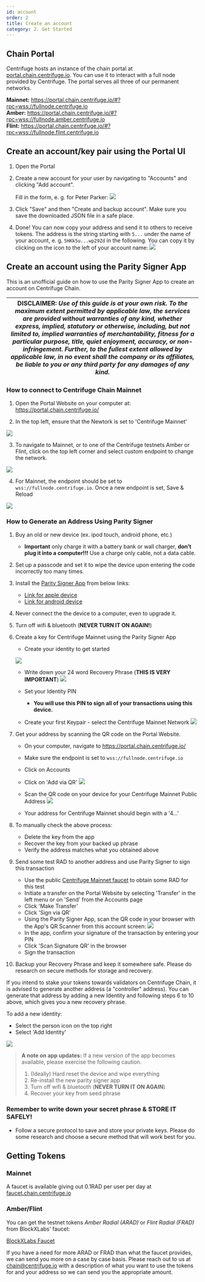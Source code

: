```yaml
---
id: account
order: 2
title: Create an account
category: 2. Get Started
---
```


## Chain Portal
Centrifuge hosts an instance of the chain portal at [portal.chain.centrifuge.io](https://portal.chain.centrifuge.io). You can use it to interact with a full node provided by Centrifuge. The portal serves all three of our permanent networks.

**Mainnet:** https://portal.chain.centrifuge.io/#?rpc=wss://fullnode.centrifuge.io<br />
**Amber:** https://portal.chain.centrifuge.io/#?rpc=wss://fullnode.amber.centrifuge.io<br />
**Flint:** https://portal.chain.centrifuge.io/#?rpc=wss://fullnode.flint.centrifuge.io



## Create an account/key pair using the Portal UI
1. Open the Portal
1. Create a new account for your user by navigating to "Accounts" and clicking "Add account".

    Fill in the form, e. g. for Peter Parker: ![](./create-account.png)

1. Click "Save" and then "Create and backup account". Make sure you save the downloaded JSON file in a safe place.

1. Done! You can now copy your address and send it to others to receive tokens. The address is the string starting with `5...` under the name of your account, e. g. `5HKk5u...wp29Zd` in the following. You can copy it by clicking on the icon to the left of your account name: ![](./account-address.png)

## Create an account using the Parity Signer App

This is an unofficial guide on how to use the Parity Signer App to create an account on Centrifuge Chain. 

| DISCLAIMER: _Use of this guide is at your own risk. To the maximum extent permitted by applicable law, the services are provided without warranties of any kind, whether express, implied, statutory or otherwise, including, but not limited to, implied warranties of merchantability, fitness for a particular purpose, title, quiet enjoyment, accuracy, or non-infringement. Further, to the fullest extent allowed by applicable law, in no event shall the company or its affiliates, be liable to you or any third party for any damages of any kind._ |
| --- |

### How to connect to Centrifuge Chain Mainnet 

1. Open the Portal Website on your computer at: https://portal.chain.centrifuge.io/

2. In the top left, ensure that the Newtork is set to 'Centrifuge Mainnet'

![](./portal-website.png)


3. To navigate to Mainnet, or to one of the Centrifuge testnets Amber or Flint, click on the top left corner and select custom endpoint to change the network.

![](./change-network.png)

4. For Mainnet, the endpoint should be set to `wss://fullnode.centrifuge.io`. Once a new endpoint is set, Save & Reload

![](./endpoint.png)


### How to Generate an Address Using Parity Signer

1. Buy an old or new device (ex. ipod touch, android phone, etc.)
    - **Important** only charge it with a battery bank or wall charger, **don’t plug it into a computer!!!** Use a charge only cable, not a data cable.
1. Set up a passcode and set it to wipe the device upon entering the code incorrectly too many times.
1. Install the [Parity Signer App](https://www.parity.io/signer/) from below links:
    - [Link for apple device](https://itunes.apple.com/us/app/parity-signer/id1218174838)
    - [Link for android device](https://play.google.com/store/apps/details?id=io.parity.signer)
1. Never connect the the device to a computer, even to upgrade it.
1. Turn off wifi & bluetooth (**NEVER TURN IT ON AGAIN!**)
1. Create a key for Centrifuge Mainnet using the Parity Signer App
    - Create your identity to get started
    
    ![](./new-identity.png)
    - Write down your 24 word Recovery Phrase (**THIS IS VERY IMPORTANT**)
    ![](./recovery-phrase.png)

    - Set your Identity PIN
        - **You will use this PIN to sign all of your transactions using this device.** 
    - Create your first Keypair - select the Centrifuge Mainnet Network
    ![](./create-keypair.png)


1. Get your address by scanning the QR code on the Portal Website. 
   - On your computer, navigate to https://portal.chain.centrifuge.io/
   - Make sure the endpoint is set to `wss://fullnode.centrifuge.io`
   - Click on Accounts
   - Click on 'Add via QR'
![](./add-via-qr.png)
    - Scan the QR code on your device for your Centrifuge Mainnet Public Address
    ![](./public-address-qr.png)

    - Your address for Centrifuge Mainnet should begin with a '4...'
1. To manually check the above process:
     - Delete the key from the app
     - Recover the key from your backed up phrase 
     - Verify the address matches what you obtained above
1. Send some test RAD to another address and use Parity Signer to sign this transaction
     - Use the public [Centrifuge Mainnet faucet](https://faucet.chain.centrifuge.io) to obtain some RAD for this test
     - Initiate a transfer on the Portal Website by selecting 'Transfer' in the left menu or on 'Send' from the Accounts page
     - Click 'Make Transfer'
     - Click 'Sign via QR'
     - Using the Parity Signer App, scan the QR code in your browser with the App's QR Scanner from this account screen:
     ![](./public-address-qr.png)
     - In the app, confirm your signature of the transaction by entering your PIN
     - Click 'Scan Signature QR' in the browser 
     - Sign the transaction

1. Backup your Recovery Phrase and keep it somewhere safe. Please do research on secure methods for storage and recovery.

If you intend to stake your tokens towards validators on Centrifuge Chain, it is advised to generate another address (a "controller" address). You can generate that address by adding a new Identity and following steps 6 to 10 above, which gives you a new recovery phrase.

To add a new identity:
- Select the person icon on the top right
- Select 'Add Identity'

![](./add-identity.png)


> **A note on app updates:** 
>If a new version of the app becomes available, please exercise the following caution.
>1. (Ideally) Hard reset the device and wipe everything
>2. Re-install the new parity signer app
>3. Turn off wifi & bluetooth (**NEVER TURN IT ON AGAIN**)
>4. Recover your key from seed phrase 


### Remember to write down your secret phrase & STORE IT SAFELY!

- Follow a secure protocol to save and store your private keys. Please do some research and choose a secure method that will work best for you.


## Getting Tokens
### Mainnet
A faucet is available giving out 0.1RAD per user per day at [faucet.chain.centrifuge.io](https://faucet.chain.centrifuge.io)


### Amber/Flint
You can get the testnet tokens _Amber Radial (ARAD)_ or _Flint Radial (FRAD)_ from BlockXLabs' faucet:

 [BlockXLabs Faucet](https://faucets.blockxlabs.com/centrifuge)

If you have a need for more ARAD or FRAD than what the faucet provides, we can send you more on a case by case basis. Please reach out to us at chain@centrifuge.io with a description of what you want to use the tokens for and your address so we can send you the appropriate amount.
